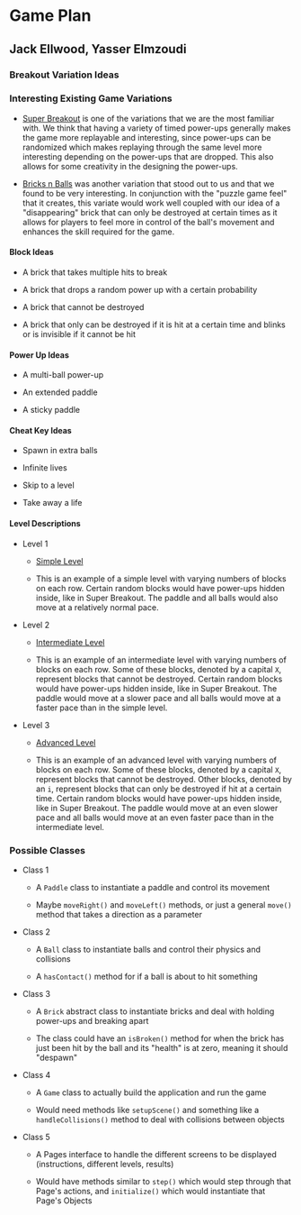 # Game Plan
## Jack Ellwood, Yasser Elmzoudi

### Breakout Variation Ideas

### Interesting Existing Game Variations

 * [Super Breakout](https://www.youtube.com/watch?v=bHQKoESsS80) is one of the variations that we are the most familiar with. We think that having a variety of timed power-ups generally makes the game more replayable and interesting, since power-ups can be randomized which makes replaying through the same level more interesting depending on the power-ups that are dropped. This also allows for some creativity in the designing the power-ups.

 * [Bricks n Balls](https://www.youtube.com/watch?v=n7alxnfUhCE) was another variation that stood out to us and that we found to be very interesting. In conjunction with the "puzzle game feel" that it creates, this variate would work well coupled with our idea of a "disappearing" brick that can only be destroyed at certain times as it allows for players to feel more in control of the ball's movement and enhances the skill required for the game. 


#### Block Ideas

 * A brick that takes multiple hits to break

 * A brick that drops a random power up with a certain probability

 * A brick that cannot be destroyed
 
 * A brick that only can be destroyed if it is hit at a certain time and blinks or is invisible if it cannot be hit


#### Power Up Ideas

 * A multi-ball power-up

 * An extended paddle

 * A sticky paddle


#### Cheat Key Ideas

 * Spawn in extra balls

 * Infinite lives

 * Skip to a level

 * Take away a life


#### Level Descriptions

 * Level 1
     * [Simple Level](https://coursework.cs.duke.edu/compsci307_2020fall/game_team24/-/blob/master/data/testlevel.txt)

     * This is an example of a simple level with varying numbers of blocks on each row.
   Certain random blocks would have power-ups hidden inside, like in Super Breakout. The paddle and all balls would also move at a relatively normal pace.

 * Level 2
     * [Intermediate Level](https://coursework.cs.duke.edu/compsci307_2020fall/game_team24/-/blob/master/data/testlevel2.txt)

     * This is an example of an intermediate level with varying numbers of blocks on each row. Some of these blocks, denoted by a capital `X`, represent blocks that cannot be destroyed. 
   Certain random blocks would have power-ups hidden inside, like in Super Breakout. The paddle would move at a slower pace and all balls would move at a faster pace than in the simple level.

 * Level 3
     * [Advanced Level](https://coursework.cs.duke.edu/compsci307_2020fall/game_team24/-/blob/master/data/testlevel3.txt)
 
     * This is an example of an advanced level with varying numbers of blocks on each row. Some of these blocks, denoted by a capital `X`, represent blocks that cannot be destroyed. Other blocks, denoted by an `i`, represent blocks that can only be destroyed if hit at a certain time.
    Certain random blocks would have power-ups hidden inside, like in Super Breakout. The paddle would move at an even slower pace and all balls would move at an even faster pace than in the intermediate level.


### Possible Classes

 * Class 1
   * A `Paddle` class to instantiate a paddle and control its movement

   * Maybe `moveRight()` and `moveLeft()` methods, or just a general `move()` method that takes a direction as a parameter

 * Class 2
   * A `Ball` class to instantiate balls and control their physics and collisions

   * A `hasContact()` method for if a ball is about to hit something

 * Class 3
   * A `Brick` abstract class to instantiate bricks and deal with holding power-ups and breaking apart

   * The class could have an `isBroken()` method for when the brick has just been hit by the ball and its "health" is at zero, meaning it should "despawn"

 * Class 4
   * A `Game` class to actually build the application and run the game

   * Would need methods like `setupScene()` and something like a `handleCollisions()` method to deal with
   collisions between objects

 * Class 5
   * A Pages interface to handle the different screens to be displayed (instructions, different levels, results)

   * Would have methods similar to `step()` which would step through that Page's actions, and `initialize()` which would instantiate that Page's Objects
